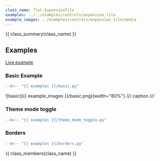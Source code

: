 ```yaml
---
class_name: flet.ExpansionTile
examples: ../../examples/controls/expansion_tile
example_images: ../examples/controls/expansion_tile/media
---
```


{{ class_summary(class_name) }}

## Examples

[Live example](https://flet-controls-gallery.fly.dev/layout/expansiontile)

### Basic Example

```python
--8<-- "{{ examples }}/basic.py"
```

![basic]({{ example_images }}/basic.png){width="80%"}
/// caption
///

### Theme mode toggle

```python
--8<-- "{{ examples }}/theme_mode_toggle.py"
```

### Borders

```python
--8<-- "{{ examples }}/borders.py"
```

{{ class_members(class_name) }}
